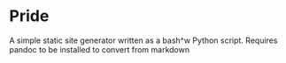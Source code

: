 Pride
=====

A simple static site generator written as a bash^w Python script. 
Requires pandoc to be installed to convert from markdown
